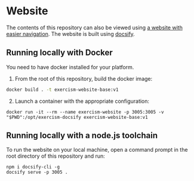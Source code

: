 # Website

The contents of this repository can also be viewed using
[a website with easier navigation][website]. The website is built using [docsify][docsify].

## Running locally with Docker

You need to have docker installed for your platform.

1. From the root of this repository, build the docker image:

```sh
docker build . -t exercism-website-base:v1
```

2. Launch a container with the appropriate configuration:

```
docker run -it --rm --name exercism-website -p 3005:3005 -v "$PWD":/opt/exercism-docsify exercism-website-base:v1
```

## Running locally with a node.js toolchain

To run the website on your local machine, open a command prompt in the root directory of this repository and run:

```
npm i docsify-cli -g
docsify serve -p 3005 .
```

[website]: https://exercism.github.io/v3
[docsify]: https://docsify.js.org/#/?id=docsify
